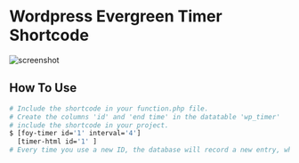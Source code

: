 # Wordpress Evergreen Timer Shortcode

![screenshot](https://github.com/shahfoyez/myContents/blob/main/evergreen.png?raw=true)

## How To Use

```bash
# Include the shortcode in your function.php file.
# Create the columns 'id' and 'end time' in the datatable 'wp_timer' 
# include the shortcode in your project.
$ [foy-timer id='1' interval='4']
  [timer-html id='1' ]
# Every time you use a new ID, the database will record a new entry, which means a new timer with a different ID and interval will be created and available for use throughout the project.
